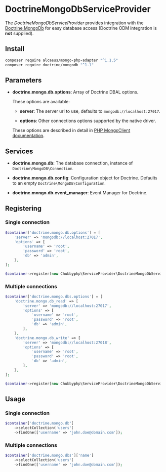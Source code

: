 # DoctrineMongoDbServiceProvider

The *DoctrineMongoDbServiceProvider* provides integration with the [Doctrine MongoDb][1]
for easy database access
(Doctrine ODM integration is **not** supplied).

## Install

```sh
composer require alcaeus/mongo-php-adapter "^1.1.5"
composer require doctrine/mongodb "^1.1"
```

## Parameters

* **doctrine.mongo.db.options**: Array of Doctrine DBAL options.

  These options are available:

  * **server**: The server url to use, defaults to ``mongodb://localhost:27017``.

  * **options**: Other connections options supported by the native driver.

  These options are described in detail in [PHP MongoClient documentation][2].

## Services

* **doctrine.mongo.db**: The database connection, instance of
  ``Doctrine\MongoDB\Connection``.

* **doctrine.mongo.db.config**: Configuration object for Doctrine. Defaults to
  an empty ``Doctrine\MongoDB\Configuration``.

* **doctrine.mongo.db.event_manager**: Event Manager for Doctrine.

## Registering

### Single connection

```php
$container['doctrine.mongo.db.options'] = [
    'server' => 'mongodb://localhost:27017',
    'options' => [
        'username' => 'root',
        'password' => 'root',
        'db' => 'admin',
    ],
];

$container->register(new Chubbyphp\ServiceProvider\DoctrineMongoDbServiceProvider()));
```

### Multiple connections

```php
$container['doctrine.mongo.dbs.options'] = [
    'doctrine.mongo.db_read' => [
        'server' => 'mongodb://localhost:27017',
        'options' => [
            'username' => 'root',
            'password' => 'root',
            'db' => 'admin',
        ],
    ],
    'doctrine.mongo.db_write' => [
        'server' => 'mongodb://localhost:27018',
        'options' => [
            'username' => 'root',
            'password' => 'root',
            'db' => 'admin',
        ],
    ],
];

$container->register(new Chubbyphp\ServiceProvider\DoctrineMongoDbServiceProvider());
```

## Usage

### Single connection

```php
$container['doctrine.mongo.db']
    ->selectCollection('users')
    ->findOne(['username' => 'john.doe@domain.com']);
```

### Multiple connections

```php
$container['doctrine.mongo.dbs']['name']
    ->selectCollection('users')
    ->findOne(['username' => 'john.doe@domain.com']);
```

[1]: https://www.doctrine-project.org/projects/mongodb.html
[2]: http://php.net/manual/de/mongo.connecting.php
